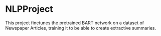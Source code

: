 # NLPProject

This project finetunes the pretrained BART network on a dataset of Newspaper Articles, training it to be able to create extractive summaries. 
